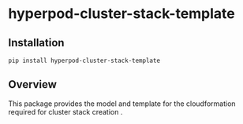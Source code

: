 
# hyperpod-cluster-stack-template

## Installation
`pip install hyperpod-cluster-stack-template`

## Overview 
This package provides the model and template for the cloudformation required for cluster stack creation . 


